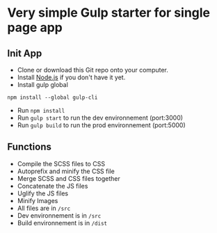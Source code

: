 #  Very simple Gulp starter for single page app

## Init App

* Clone or download this Git repo onto your computer.
* Install [Node.js](https://nodejs.org/en/) if you don't have it yet.
* Install gulp global
```
npm install --global gulp-cli
```
* Run `npm install`
* Run `gulp start` to run the dev environnement (port:3000)
* Run `gulp build` to run the prod environnement (port:5000)
 
## Functions

* Compile the SCSS files to CSS
* Autoprefix and minify the CSS file
* Merge SCSS and CSS files together
* Concatenate the JS files
* Uglify the JS files
* Minify Images
* All files are in `/src`
* Dev environnement is in `/src`
* Build environnement is in `/dist`